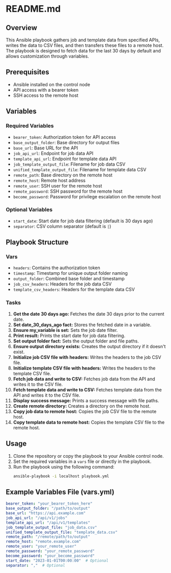 # README.md

## Overview

This Ansible playbook gathers job and template data from specified APIs, writes the data to CSV files, and then transfers these files to a remote host. The playbook is designed to fetch data for the last 30 days by default and allows customization through variables.

## Prerequisites

- Ansible installed on the control node
- API access with a bearer token
- SSH access to the remote host

## Variables

### Required Variables

- `bearer_token`: Authorization token for API access
- `base_output_folder`: Base directory for output files
- `base_url`: Base URL for the API
- `job_api_url`: Endpoint for job data API
- `template_api_url`: Endpoint for template data API
- `job_template_output_file`: Filename for job data CSV
- `unified_template_output_file`: Filename for template data CSV
- `remote_path`: Base directory on the remote host
- `remote_host`: Remote host address
- `remote_user`: SSH user for the remote host
- `remote_password`: SSH password for the remote host
- `become_password`: Password for privilege escalation on the remote host

### Optional Variables

- `start_date`: Start date for job data filtering (default is 30 days ago)
- `separator`: CSV column separator (default is `|`)

## Playbook Structure

### Vars

- `headers`: Contains the authorization token
- `timestamp`: Timestamp for unique output folder naming
- `output_folder`: Combined base folder and timestamp
- `job_csv_headers`: Headers for the job data CSV
- `template_csv_headers`: Headers for the template data CSV

### Tasks

1. **Get the date 30 days ago:** Fetches the date 30 days prior to the current date.
2. **Set date_30_days_ago fact:** Stores the fetched date in a variable.
3. **Ensure my_variable is set:** Sets the job date filter.
4. **Print result:** Prints the start date for job data filtering.
5. **Set output folder fact:** Sets the output folder and file paths.
6. **Ensure output directory exists:** Creates the output directory if it doesn't exist.
7. **Initialize job CSV file with headers:** Writes the headers to the job CSV file.
8. **Initialize template CSV file with headers:** Writes the headers to the template CSV file.
9. **Fetch job data and write to CSV:** Fetches job data from the API and writes it to the CSV file.
10. **Fetch template data and write to CSV:** Fetches template data from the API and writes it to the CSV file.
11. **Display success message:** Prints a success message with file paths.
12. **Create remote directory:** Creates a directory on the remote host.
13. **Copy job data to remote host:** Copies the job CSV file to the remote host.
14. **Copy template data to remote host:** Copies the template CSV file to the remote host.

## Usage

1. Clone the repository or copy the playbook to your Ansible control node.
2. Set the required variables in a `vars` file or directly in the playbook.
3. Run the playbook using the following command:
    ```bash
    ansible-playbook -i localhost playbook.yml
    ```

## Example Variables File (vars.yml)

```yaml
bearer_token: "your_bearer_token_here"
base_output_folder: "/path/to/output"
base_url: "https://api.example.com"
job_api_url: "/api/v1/jobs"
template_api_url: "/api/v1/templates"
job_template_output_file: "job_data.csv"
unified_template_output_file: "template_data.csv"
remote_path: "/remote/path/to/output"
remote_host: "remote.example.com"
remote_user: "your_remote_user"
remote_password: "your_remote_password"
become_password: "your_become_password"
start_date: "2023-01-01T00:00:00"  # Optional
separator: ","  # Optional

